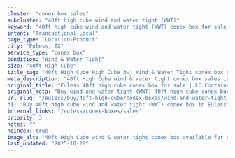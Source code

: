 ```yaml
---
cluster: "conex box sales"
subcluster: "40ft high cube wind and water tight (WWT)"
keyword: "40ft high cube wind and water tight (WWT) conex box for sale Euless, TX"
intent: "Transactional-Local"
page_type: "Location-Product"
city: "Euless, TX"
service_type: "conex box"
condition: "Wind & Water Tight"
size: "40ft High Cube"
title_tag: "40ft High Cube High Cube 3wj Wind & Water Tight conex box Sales in Euless | LC Container"
meta_description: "40ft High Cube wind & water tight conex box sales in Euless. High cube containers with extra height. Fast delivery, competitive pricing. Serving conex boxes area. Quote ID: 78N. Call (214) 524-4168 for your free quote today."
original_title: "Euless 40ft high cube conex box for sale | LC Container"
original_meta: "Buy wind and water tight (WWT) 40ft high cube conex box sale with local delivery in Euless, TX. LC Container — local Since 2003. Request a fast quote today."
url_slug: "/euless/buy/40ft-high-cube/conex-boxes/wind-and-water-tight-wwt"
h1: "Buy 40ft high cube wind and water tight (WWT) conex box in Euless"
internal_links: "/euless/conex-boxes/sales"
priority: 3
notes: ""
noindex: true
image_alt: "40ft High Cube wind & water tight conex box available for delivery in Euless"
last_updated: "2025-10-20"
---
```


<!-- TODO: Add unique city/inventory copy, images, and internal links here. -->
